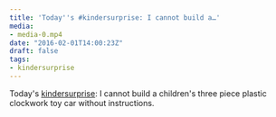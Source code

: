```yaml
---
title: 'Today''s #kindersurprise: I cannot build a…'
media:
- media-0.mp4
date: "2016-02-01T14:00:23Z"
draft: false
tags:
- kindersurprise
---
```

Today's [kindersurprise](/tags/kindersurprise): I cannot build a children's three piece plastic clockwork toy car without instructions.
